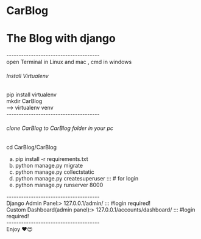 # CarBlog
<h1>The Blog with django</h1>
-------------------------------------- <br />
open Terminal in Linux and mac , cmd in windows

<h6>Install Virtualenv</h6>
pip install virtualenv <br />
mkdir CarBlog <br />
--> virtualenv venv <br />
--------------------------------------
<h6>clone CarBlog to CarBlog folder in your pc</h6>
cd CarBlog/CarBlog
<br />
<ol type='a'>
  <li>pip install -r requirements.txt</li>
  <li>python manage.py migrate</li>
  <li>python manage.py collectstatic</li>
  <li>python manage.py createsuperuser  ::: # for login</li>
  <li>python manage.py runserver 8000</li>
</ol>
--------------------------------------<br />
Django Admin Panel:> 127.0.0.1/admin/ ::: #login required!
<br />
Custom Dashboard(admin panel):> 127.0.0.1/accounts/dashboard/ ::: #login required!
<br />
--------------------------------------<br>
Enjoy ❤️😍
